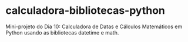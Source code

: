 # calculadora-bibliotecas-python
Mini-projeto do Dia 10: Calculadora de Datas e Cálculos Matemáticos em Python usando as bibliotecas datetime e math.
